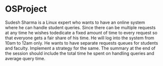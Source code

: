 # OSProject
Sudesh  Sharma  is  a  Linux  expert  who  wants  to  have  an  online  system  where  he  can handle student queries. Since there can be multiple requests at any time he wishes todedicate a fixed amount of time to every request so that everyone gets a fair share of his time. He will log into the system from 10am to 12am only. He wants to have separate requests queues for students  and  faculty.  Implement  a  strategy  for  the  same.  The  summary  at  the  end  of  the session should include the total time he spent on handling queries and average query time.
